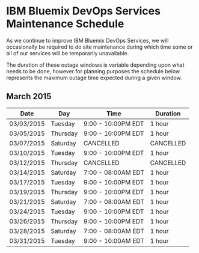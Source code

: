 # IBM Bluemix DevOps Services Maintenance Schedule

As we continue to improve IBM Bluemix DevOps Services, we will occasionally be required to do site maintenance during which time some or all of our services will be temporarily unavailable.

The duration of these outage windows is variable depending upon what needs to be done,  however for planning purposes the schedule below represents the maximum outage time expected during a given window.


## March 2015

| Date       | Day      | Time                | Duration |
|------------|----------|---------------------|----------|
| 03/03/2015 | Tuesday  | 9:00 - 10:00PM EDT  | 1 hour   |
| 03/05/2015 | Thursday | 9:00 - 10:00PM EDT  | 1 hour   |
| 03/07/2015 | Saturday | CANCELLED           |CANCELLED | 
| 03/10/2015 | Tuesday  | 9:00 - 10:00PM EDT  | 1 hour   |
| 03/12/2015 | Thursday | CANCELLED           |CANCELLED |
| 03/14/2015 | Saturday | 7:00 - 08:00AM EDT  | 1 hour   |
| 03/17/2015 | Tuesday  | 9:00 - 10:00PM EDT  | 1 hour   |
| 03/19/2015 | Thursday | 9:00 - 10:00PM EDT  | 1 hour   |
| 03/21/2015 | Saturday | 7:00 - 08:00AM EDT  | 1 hour   |
| 03/24/2015 | Tuesday  | 9:00 - 10:00PM EDT  | 1 hour   |
| 03/26/2015 | Thursday | 9:00 - 10:00PM EDT  | 1 hour   |
| 03/28/2015 | Saturday | 7:00 - 08:00AM EDT  | 1 hour   |
| 03/31/2015 | Tuesday  | 9:00 - 10:00AM EDT  | 1 hour   |

